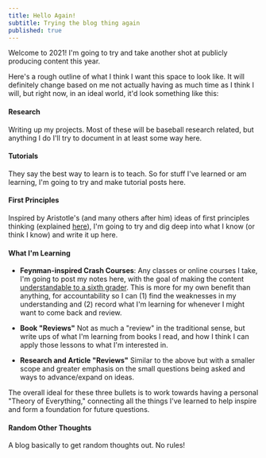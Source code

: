 ```yaml
---
title: Hello Again!
subtitle: Trying the blog thing again
published: true
---
```

Welcome to 2021! I'm going to try and take another shot at publicly producing content this year.

Here's a rough outline of what I think I want this space to look like. It will definitely change based on me not actually having as much time as I think I will, but right now, in an ideal world, it'd look something like this:

#### Research
Writing up my projects. Most of these will be baseball research related, but anything I do I'll try to document in at least some way here.

#### Tutorials
They say the best way to learn is to teach. So for stuff I've learned or am learning, I'm going to try and make tutorial posts here.

#### First Principles
Inspired by Aristotle's (and many others after him) ideas of first principles thinking (explained [here](https://fs.blog/2018/04/first-principles/)), I'm going to try and dig deep into what I know (or think I know) and write it up here.

#### What I'm Learning
* **Feynman-inspired Crash Courses**: Any classes or online courses I take, I'm going to post my notes here, with the goal of making the content [understandable to a sixth grader](https://fs.blog/2012/04/feynman-technique/). This is more for my own benefit than anything, for accountability so I can (1) find the weaknesses in my understanding and (2) record what I'm learning for whenever I might want to come back and review.

* **Book "Reviews"**
Not as much a "review" in the traditional sense, but write ups of what I'm learning from books I read, and how I think I can apply those lessons to what I'm interested in.

* **Research and Article "Reviews"**
Similar to the above but with a smaller scope and greater emphasis on the small questions being asked and ways to advance/expand on ideas.

The overall ideal for these three bullets is to work towards having a personal "Theory of Everything," connecting all the things I've learned to help inspire and form a foundation for future questions.

#### Random Other Thoughts
A blog basically to get random thoughts out. No rules!
